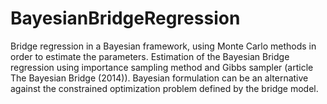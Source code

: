 # BayesianBridgeRegression
Bridge regression in a Bayesian framework,  using Monte Carlo methods in order to estimate the parameters. 
Estimation of the Bayesian Bridge regression using importance sampling method and Gibbs sampler (article The Bayesian Bridge (2014)).
Bayesian formulation can be an alternative against the constrained optimization problem
defined by the bridge model.
